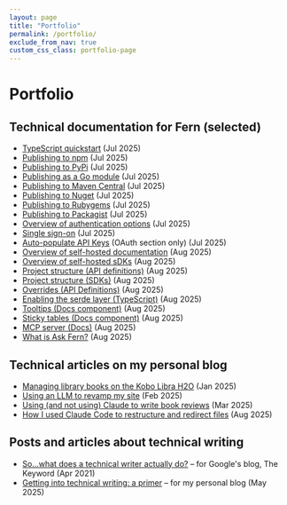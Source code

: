 ```yaml
---
layout: page
title: "Portfolio"
permalink: /portfolio/
exclude_from_nav: true
custom_css_class: portfolio-page
---
```


# Portfolio

## Technical documentation for Fern (selected)

* [TypeScript quickstart](https://buildwithfern.com/learn/sdks/generators/typescript/quickstart) (Jul 2025)
* [Publishing to npm](https://buildwithfern.com/learn/sdks/generators/typescript/publishing) (Jul 2025)
* [Publishing to PyPi](https://buildwithfern.com/learn/sdks/generators/python/publishing) (Jul 2025)
* [Publishing as a Go module](https://buildwithfern.com/learn/sdks/generators/go/publishing) (Jul 2025)
* [Publishing to Maven Central](https://buildwithfern.com/learn/sdks/generators/java/publishing) (Jul 2025)
* [Publishing to Nuget](https://buildwithfern.com/learn/sdks/generators/csharp/publishing) (Jul 2025)
* [Publishing to Rubygems](https://buildwithfern.com/learn/sdks/generators/ruby/publishing) (Jul 2025)
* [Publishing to Packagist](https://buildwithfern.com/learn/sdks/generators/php/publishing) (Jul 2025)
* [Overview of authentication options](https://buildwithfern.com/learn/docs/authentication/overview) (Jul 2025)
* [Single sign-on](https://buildwithfern.com/learn/docs/authentication/sso) (Jul 2025)
* [Auto-populate API Keys](https://buildwithfern.com/learn/docs/authentication/api-key-injection) (OAuth section only) (Jul 2025)
* [Overview of self-hosted documentation](https://buildwithfern.com/learn/docs/self-hosted/overview) (Aug 2025)
* [Overview of self-hosted sDKs](https://buildwithfern.com/learn/sdks/deep-dives/self-hosted) (Aug 2025)
* [Project structure (API definitions)](https://buildwithfern.com/learn/api-definitions/overview/project-structure) (Aug 2025)
* [Project structure (SDKs)](https://buildwithfern.com/learn/sdks/overview/project-structure) (Aug 2025)
* [Overrides (API Definitions)](https://buildwithfern.com/learn/api-definitions/overview/overrides) (Aug 2025)
* [Enabling the serde layer (TypeScript)](https://buildwithfern.com/learn/sdks/generators/typescript/serde-layer) (Aug 2025)
* [Tooltips (Docs component)](https://buildwithfern.com/learn/docs/writing-content/components/tooltips) (Aug 2025)
* [Sticky tables (Docs component)](https://buildwithfern.com/learn/docs/writing-content/components/sticky-tables) (Aug 2025)
* [MCP server (Docs)](https://buildwithfern.com/learn/docs/ai-features/mcp-server) (Aug 2025)
* [What is Ask Fern?](https://buildwithfern.com/learn/ask-fern/getting-started/what-is-ask-fern) (Aug 2025)


## Technical articles on my personal blog

* [Managing library books on the Kobo Libra H2O](https://devinlogan.org/2025/01/10/librarykobo.html) (Jan 2025)
* [Using an LLM to revamp my site](https://devinlogan.org//2025/02/09/jekyll.html) (Feb 2025)
* [Using (and not using) Claude to write book reviews](https://devinlogan.org/2025/03/12/aiproofreader.html) (Mar 2025)
* [How I used Claude Code to restructure and redirect files](https://devinlogan.org/2025/08/17/redirects.html) (Aug 2025)

## Posts and articles about technical writing

* [So...what does a technical writer actually do?](https://blog.google/inside-google/life-at-google/sowhat-does-technical-writer-actually-do/) – for Google's blog, The Keyword (Apr 2021)
* [Getting into technical writing: a primer](https://devinlogan.org/2025/05/23/primer.html) – for my personal blog (May 2025)